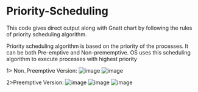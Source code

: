 # Priority-Scheduling
This code gives direct output along with Gnatt chart by following the rules of priority scheduling algorithm.

Priority scheduling algorithm is based on the priority of the processes. It can be both Pre-emptive and Non-prememptive. OS uses this scheduling algorithm to execute processes with highest priority

1> Non_Preemptive Version:
![image](https://user-images.githubusercontent.com/97832138/233837221-5a86459e-6ac7-4088-9a1c-760f2d9c9764.png)
![image](https://user-images.githubusercontent.com/97832138/233837233-8f25f053-1099-405d-9424-5fbb361c39a7.png)

2>Preemptive Version:
![image](https://user-images.githubusercontent.com/97832138/233837291-f5960633-4c0d-4c4b-9ecf-7b2bdae34c27.png)
![image](https://user-images.githubusercontent.com/97832138/233837304-9a7d9d01-feb0-4fb2-ba9c-deecf560f6b9.png)
![image](https://user-images.githubusercontent.com/97832138/233837322-42e4fc5d-6135-43e8-a5dd-b438a2d4dbfb.png)

